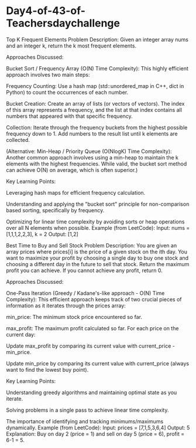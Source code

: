 # Day4-of-43-of-Teachersdaychallenge

 Top K Frequent Elements
Problem Description: Given an integer array nums and an integer k, return the k most frequent elements.

Approaches Discussed:

Bucket Sort / Frequency Array (O(N) Time Complexity): This highly efficient approach involves two main steps:

Frequency Counting: Use a hash map (std::unordered_map in C++, dict in Python) to count the occurrences of each number.

Bucket Creation: Create an array of lists (or vectors of vectors). The index of this array represents a frequency, and the list at that index contains all numbers that appeared with that specific frequency.

Collection: Iterate through the frequency buckets from the highest possible frequency down to 1. Add numbers to the result list until k elements are collected.

(Alternative: Min-Heap / Priority Queue (O(NlogK) Time Complexity): Another common approach involves using a min-heap to maintain the k elements with the highest frequencies. While valid, the bucket sort method can achieve O(N) on average, which is often superior.)

Key Learning Points:

Leveraging hash maps for efficient frequency calculation.

Understanding and applying the "bucket sort" principle for non-comparison based sorting, specifically by frequency.

Optimizing for linear time complexity by avoiding sorts or heap operations over all N elements when possible.
Example (from LeetCode):
Input: nums = [1,1,1,2,2,3], k = 2
Output: [1,2]

Best Time to Buy and Sell Stock
Problem Description: You are given an array prices where prices[i] is the price of a given stock on the ith day. You want to maximize your profit by choosing a single day to buy one stock and choosing a different day in the future to sell that stock. Return the maximum profit you can achieve. If you cannot achieve any profit, return 0.

Approaches Discussed:

One-Pass Iteration (Greedy / Kadane's-like approach - O(N) Time Complexity): This efficient approach keeps track of two crucial pieces of information as it iterates through the prices array:

min_price: The minimum stock price encountered so far.

max_profit: The maximum profit calculated so far.
For each price on the current day:

Update max_profit by comparing its current value with current_price - min_price.

Update min_price by comparing its current value with current_price (always want to find the lowest buy point).

Key Learning Points:

Understanding greedy algorithms and maintaining optimal state as you iterate.

Solving problems in a single pass to achieve linear time complexity.

The importance of identifying and tracking minimums/maximums dynamically.
Example (from LeetCode):
Input: prices = [7,1,5,3,6,4]
Output: 5
Explanation: Buy on day 2 (price = 1) and sell on day 5 (price = 6), profit = 6-1 = 5.
